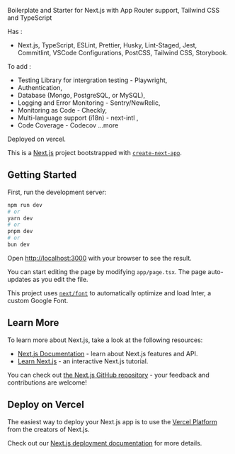Boilerplate and Starter for Next.js with App Router support, Tailwind CSS and TypeScript 

Has : 
- Next.js, TypeScript, ESLint, Prettier, Husky, Lint-Staged, Jest, Commitlint, VSCode Configurations, PostCSS, Tailwind CSS, Storybook.

To add : 
- Testing Library for intergration testing - Playwright,
- Authentication, 
- Database (Mongo, PostgreSQL, or MySQL),
- Logging and Error Monitoring - Sentry/NewRelic,
- Monitoring as Code - Checkly, 
- Multi-language support (i18n) - next-intl , 
- Code Coverage - Codecov
...more 

Deployed on vercel.

This is a [Next.js](https://nextjs.org/) project bootstrapped with [`create-next-app`](https://github.com/vercel/next.js/tree/canary/packages/create-next-app).

## Getting Started

First, run the development server:

```bash
npm run dev
# or
yarn dev
# or
pnpm dev
# or
bun dev
```

Open [http://localhost:3000](http://localhost:3000) with your browser to see the result.

You can start editing the page by modifying `app/page.tsx`. The page auto-updates as you edit the file.

This project uses [`next/font`](https://nextjs.org/docs/basic-features/font-optimization) to automatically optimize and load Inter, a custom Google Font.

## Learn More

To learn more about Next.js, take a look at the following resources:

- [Next.js Documentation](https://nextjs.org/docs) - learn about Next.js features and API.
- [Learn Next.js](https://nextjs.org/learn) - an interactive Next.js tutorial.

You can check out [the Next.js GitHub repository](https://github.com/vercel/next.js/) - your feedback and contributions are welcome!

## Deploy on Vercel

The easiest way to deploy your Next.js app is to use the [Vercel Platform](https://vercel.com/new?utm_medium=default-template&filter=next.js&utm_source=create-next-app&utm_campaign=create-next-app-readme) from the creators of Next.js.

Check out our [Next.js deployment documentation](https://nextjs.org/docs/deployment) for more details.
